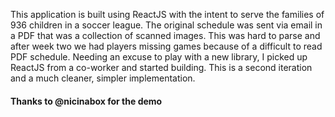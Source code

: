 This application is built using ReactJS with the intent to serve the families of 936 children in a soccer league. The original schedule was sent via email in a PDF that was a collection of scanned images. This was hard to parse and after week two we had players missing games because of a difficult to read PDF schedule. Needing an excuse to play with a new library, I picked up ReactJS from a co-worker and started building. This is a second iteration and a much cleaner, simpler implementation.

#### Thanks to @nicinabox for the demo
